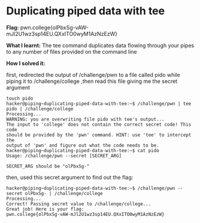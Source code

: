 # Duplicating piped data with tee

**Flag:** pwn.college{olPbxSg-vAW-mJl2U1wz3sp14EU.QXxITO0wyM1AzNzEzW}

**What I learnt:** The tee command duplicates data flowing through your pipes to any number of files provided on the command line

**How I solved it:**

first, redirected the output of /challenge/pwn to a file called pido while piping it to /challenge/college ,then read this file giving me the secret argument

```
touch pido
hacker@piping~duplicating-piped-data-with-tee:~$ /challenge/pwn | tee pido | /challenge/college
Processing...
WARNING: you are overwriting file pido with tee's output...
The input to 'college' does not contain the correct secret code! This code
should be provided by the 'pwn' command. HINT: use 'tee' to intercept the
output of 'pwn' and figure out what the code needs to be.
hacker@piping~duplicating-piped-data-with-tee:~$ cat pido
Usage: /challenge/pwn --secret [SECRET_ARG]

SECRET_ARG should be "olPbxSg-"

```

then, used this secret argument to find out the flag: 

```
hacker@piping~duplicating-piped-data-with-tee:~$ /challenge/pwn --secret olPbxSg- | /challenge/college
Processing...
Correct! Passing secret value to /challenge/college...
Great job! Here is your flag:
pwn.college{olPbxSg-vAW-mJl2U1wz3sp14EU.QXxITO0wyM1AzNzEzW}

```